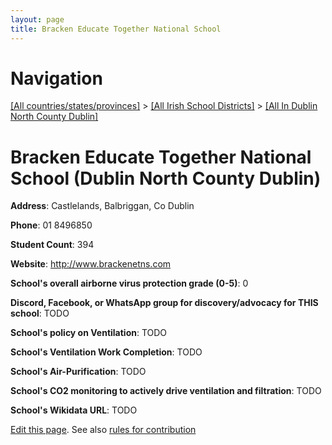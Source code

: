 ```yaml
---
layout: page
title: Bracken Educate Together National School
---
```

# Navigation

[[All countries/states/provinces]](../../..) > [[All Irish School Districts]](../..) > [[All In Dublin North County Dublin]](..)

# Bracken Educate Together National School (Dublin North County Dublin)

**Address**: Castlelands, Balbriggan, Co Dublin

**Phone**: 01 8496850

**Student Count**: 394

**Website**: <http://www.brackenetns.com>

**School's overall airborne virus protection grade (0-5)**: 0

**Discord, Facebook, or WhatsApp group for discovery/advocacy for THIS school**: TODO

**School's policy on Ventilation**: TODO

**School's Ventilation Work Completion**: TODO

**School's Air-Purification**: TODO

**School's CO2 monitoring to actively drive ventilation and filtration**: TODO

**School's Wikidata URL**: TODO


[Edit this page](https://github.com/ventilate-schools/Ireland/edit/main/./Dublin_North_County_Dublin/Bracken_Educate_Together_National_School.md). See also [rules for contribution](../../../contribution-rules/)